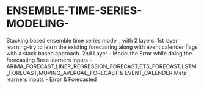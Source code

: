 # ENSEMBLE-TIME-SERIES-MODELING-
Stacking based ensemble time series model , with 2 layers.
1st layer learning-try to learn the existing forecasting along with event calender flags with a stack based approach.
2nd Layer - Model the Error while doing the forecasting
Base learners inputs - ARIMA_FORECAST,LINER_REGRESSION_FORECAST,ETS_FORECAST,LSTM_FORECAST,MOVING_AVERGAE_FORECAST & EVENT_CALENDER
Meta learners inputs - Error & Forecasted 
